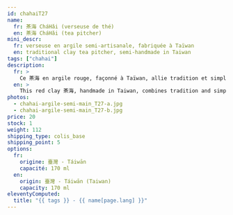 ```yaml
---
id: chahaiT27
name:
  fr: 茶海 CháHǎi (verseuse de thé)
  en: 茶海 CháHǎi (tea pitcher)
mini_descr:
  fr: verseuse en argile semi-artisanale, fabriquée à Taïwan
  en: traditional clay tea pitcher, semi-handmade in Taiwan
tags: ["chahai"]
description:
  fr: >
    Ce 茶海 en argile rouge, façonné à Taïwan, allie tradition et simplicité. Avec sa forme douce et accueillante, il accompagne naturellement vos moments de 工夫茶 GōngFūChá, en rendant chaque infusion encore plus fluide et agréable.
  en: >
    This red clay 茶海, handmade in Taiwan, combines tradition and simplicity. Its soft and inviting shape naturally complements your 工夫茶 GōngFūChá moments, making every pour smooth and enjoyable.
photos:
  - chahai-argile-semi-main_T27-a.jpg
  - chahai-argile-semi-main_T27-b.jpg
price: 20
stock: 1
weight: 112
shipping_type: colis_base
shipping_point: 5
options:
  fr:
    origine: 臺灣 - Táiwān
    capacité: 170 ml
  en:
    origin: 臺灣 - Táiwān (Taiwan)
    capacity: 170 ml
eleventyComputed:
  title: "{{ tags }} - {{ name[page.lang] }}"
---
```

